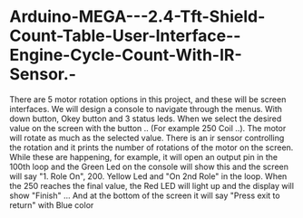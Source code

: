 # Arduino-MEGA---2.4-Tft-Shield-Count-Table-User-Interface--Engine-Cycle-Count-With-IR-Sensor.-
There are 5 motor rotation options in this project, and these will be screen interfaces.   We will design a console to navigate through the menus. With down button, Okey button and 3 status leds.    When we select the desired value on the screen with the button .. (For example 250 Coil ..). The motor will rotate as much as the selected value. There is an ir sensor controlling the rotation and it prints the number of rotations of the motor on the screen.   While these are happening, for example, it will open an output pin in the 100th loop and the Green Led on the console will show this and the screen will say "1. Role On", 200. Yellow Led and "On 2nd Role" in the loop. When the 250 reaches the final value, the Red LED will light up and the display will show "Finish" ...   And at the bottom of the screen it will say "Press exit to return" with Blue color

